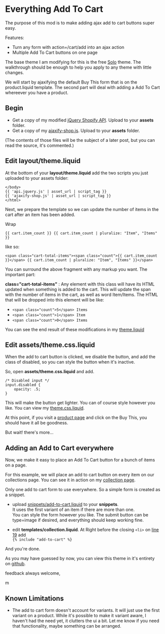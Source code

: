 Everything Add To Cart
======================

The purpose of this mod is to make adding ajax add to cart buttons super easy. 

Features: 

* Turn any form with action=/cart/add into an ajax action
* Multiple Add To Cart buttons on one page

The base theme I am modifying for this is the free [Solo](http://themes.shopify.com/themes/solo/styles/solo) theme. The walkthrough should be enough to help you apply to any theme with little changes.

We will start by ajaxifying the default Buy This form that is on the product.liquid template. 
The second part will deal with adding a Add To Cart whereever you have a product.

Begin
-----

* Get a copy of my modified [jQuery Shopify API](http://github.com/meeech/klocko/blob/master/assets/api.jquery.js). Upload to your **assets** folder. 
* Get a copy of my [ajaxify-shop.js](http://github.com/meeech/klocko/blob/master/assets/ajaxify-shop.js). Upload to your **assets** folder.

(The contents of those files will be the subject of a later post, but you can read the source, it's commented.)

Edit **layout/theme.liquid**
----------------------------

At the bottom of your **layout/theme.liquid** add the two scripts you just uploaded to your assets folder:

    </body>
    {{ 'api.jquery.js' | asset_url | script_tag }}
    {{ 'ajaxify-shop.js' | asset_url | script_tag }}
    </html>

Next, we prepare the template so we can update the number of items in the cart after an item has been added.

Wrap 

    {{ cart.item_count }} {{ cart.item_count | pluralize: "Item", "Items" }}

like so:

    <span class="cart-total-items"><span class="count">{{ cart.item_count }}</span> {{ cart.item_count | pluralize: "Item", "Items" }}</span>

You can surround the above fragment with any markup you want. The important part:

**class="cart-total-items"** : Any element with this class will have its HTML updated when something is added to the cart. This will update the span with the number of items in the cart, as well as word Item/Items.  The HTML that will be dropped into this element will be like: 

* `<span class="count">5</span> Items`
* `<span class="count">1</span> Item`
* `<span class="count">0</span> Items`

You can see the end result of these modifications in my [theme.liquid](http://github.com/meeech/klocko/blob/master/layout/theme.liquid)

Edit **assets/theme.css.liquid**
--------------------------------

When the add to cart button is clicked, we disable the button, and add the class of disabled, so you can style the button when it's inactive.

So, open **assets/theme.css.liquid** and add.

    /* Disabled input */
    input.disabled {
        opacity: .5;
    }

This will make the button get lighter. You can of course style however you like. You can view my [theme.css.liquid](http://github.com/meeech/klocko/blob/master/assets/theme.css.liquid).

At this point, if you visit a [product page](http://klocko-and-sons3230.myshopify.com/collections/all/products/steel-hand) and click on the Buy This, you should have it all be goodness.

But wait! there's more... 

Adding an Add to Cart everywhere
-------------------------------

Now, we make it easy to place an Add To Cart button for a bunch of items on a page.

For this example, we will place an add to cart button on every item on our collections page. You can see it in action on my [collection page](http://klocko-and-sons3230.myshopify.com/collections/all).

Only one add to cart form to use everywhere. So a simple form is created as a snippet.

* upload [snippets/add-to-cart.liquid](http://github.com/meeech/klocko/blob/master/snippets/add-to-cart.liquid) to your **snippets**.  
It uses the first variant of an item if there are more than one.  
You can style the form however you like. The submit button can be type=image if desired, and everything should keep working fine.

* edit **templates/collection.liquid**. At Right before the closing `<li>` on [line 19](http://github.com/meeech/klocko/blob/master/templates/collection.liquid#L19) add   
`{% include "add-to-cart" %}`

And you're done.

As you may have guessed by now, you can view this theme in it's entirety on [github](http://github.com/meeech/klocko).

feedback always welcome,

m

Known Limitations
-----------------

* The add to cart form doesn't account for variants. It will just use the first variant on a product. While it's possible to make it variant aware, I haven't had the need yet, it clutters the ui a bit. Let me know if you need that functionality, maybe something can be arranged.
